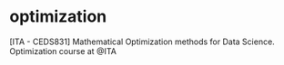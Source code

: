 # optimization
[ITA - CEDS831] Mathematical Optimization methods for Data Science. Optimization course at @ITA

